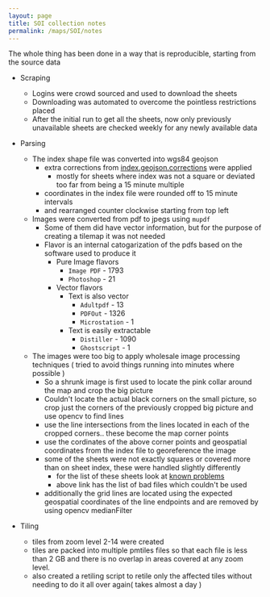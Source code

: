 ```yaml
---
layout: page
title: SOI collection notes
permalink: /maps/SOI/notes
---
```


The whole thing has been done in a way that is reproducible, starting from the source data

* Scraping
    * Logins were crowd sourced and used to download the sheets
    * Downloading was automated to overcome the pointless restrictions placed
    * After the initial run to get all the sheets, now only previously unavailable sheets are checked weekly for any newly available data


* Parsing
    * The index shape file was converted into wgs84 geojson
        * extra corrections from [index.geojson.corrections](https://github.com/ramSeraph/opendata/blob/master/maps/SOI/index.geojson.corrections) were applied
            * mostly for sheets where index was not a square or deviated too far from being a 15 minute multiple
        * coordinates in the index file were rounded off to 15 minute intervals
        * and rearranged counter clockwise starting from top left
    * Images were converted from pdf to jpegs using `mupdf`
        * Some of them did have vector information, but for the purpose of creating a tilemap it was not needed
        * Flavor is an internal catogarization of the pdfs based on the software used to produce it
            * Pure Image flavors
                * `Image PDF` - 1793
                * `Photoshop` - 21
            * Vector flavors
                * Text is also vector
                    * `Adultpdf` - 13
                    * `PDFOut` - 1326
                    * `Microstation` - 1
                * Text is easily extractable
                    * `Distiller` - 1090
                    * `Ghostscript` - 1
    * The images were too big to apply wholesale image processing techniques ( tried to avoid things running into minutes where possible )
        * So a shrunk image is first used to locate the pink collar around the map and crop the big picture
        * Couldn't locate the actual black corners on the small picture, so crop just the corners of the previously cropped big picture and use opencv to find lines
        * use the line intersections from the lines located in each of the cropped corners.. these become the map corner points
        * use the cordinates of the above corner points and geospatial coordinates from the index file to georeference the image
        * some of the sheets were not exactly squares or covered more than on sheet index, these were handled slightly differently
            * for the list of these sheets look at [known problems](https://github.com/ramSeraph/opendata/blob/master/maps/SOI/known_problems.py)
            * above link has the list of bad files which couldn't be used
        * additionally the grid lines are located using the expected geospatial coordinates of the line endpoints and are removed by using opencv medianFilter


* Tiling 
    * tiles from zoom level 2-14 were created
    * tiles are packed into multiple pmtiles files so that each file is less than 2 GB and there is no overlap in areas covered at any zoom level.
    * also created a retiling script to retile only the affected tiles without needing to do it all over again( takes almost a day )
